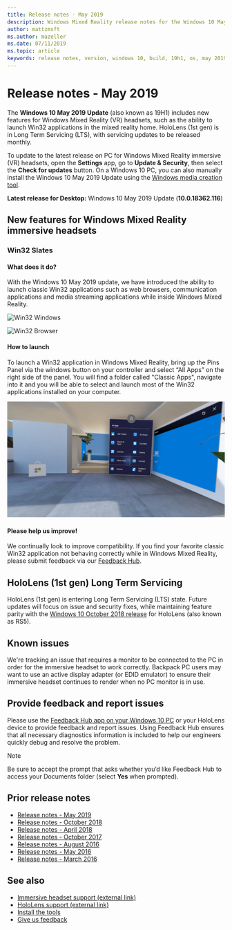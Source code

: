 ```yaml
---
title: Release notes - May 2019
description: Windows Mixed Reality release notes for the Windows 10 May 2019 Update (also known as 19H1).
author: mattzmsft
ms.author: mazeller
ms.date: 07/11/2019
ms.topic: article
keywords: release notes, version, windows 10, build, 19h1, os, may 2019
---
```




# Release notes - May 2019

The **Windows 10 May 2019 Update** (also known as 19H1) includes new features for Windows Mixed Reality (VR) headsets, such as the ability to launch Win32 applications in the mixed reality home. HoloLens (1st gen) is in Long Term Servicing (LTS), with servicing updates to be released monthly.

To update to the latest release on PC for Windows Mixed Reality immersive (VR) headsets, open the **Settings** app, go to **Update & Security**, then select the **Check for updates** button. On a Windows 10 PC, you can also manually install the Windows 10 May 2019 Update using the [Windows media creation tool](https://www.microsoft.com/software-download/windows10).

**Latest release for Desktop:** Windows 10 May 2019 Update (**10.0.18362.116**)<br>

## New features for Windows Mixed Reality immersive headsets

### Win32 Slates

#### What does it do? 
With the Windows 10 May 2019 update, we have introduced the ability to launch classic Win32 applications such as web browsers, communication applications and media streaming applications while inside Windows Mixed Reality. 

![Win32 Windows](images/mr-win32-slates-1.png)

![Win32 Browser](images/mr-win32-slates-2.png)

#### How to launch
To launch a Win32 application in Windows Mixed Reality, bring up the Pins Panel via the windows button on your controller and select “All Apps” on the right side of the panel.  You will find a folder called "Classic Apps", navigate into it and you will be able to select and launch most of the Win32 applications installed on your computer.

![Win32 Pin_Panel](images/mr-win32-slates-pinspanel.png)

#### Please help us improve!
We continually look to improve compatibility.  If you find your favorite classic Win32 application not behaving correctly while in Windows Mixed Reality, please submit feedback via our [Feedback Hub](https://support.microsoft.com//help/4021566/windows-10-send-feedback-to-microsoft-with-feedback-hub).

## HoloLens (1st gen) Long Term Servicing

HoloLens (1st gen) is entering Long Term Servicing (LTS) state. Future updates will focus on issue and security fixes, while maintaining feature parity with the [Windows 10 October 2018 release](release-notes-october-2018.md) for HoloLens (also known as RS5). 

## Known issues

We're tracking an issue that requires a monitor to be connected to the PC in order for the immersive headset to work correctly. Backpack PC users may want to use an active display adapter (or EDID emulator) to ensure their immersive headset continues to render when no PC monitor is in use. 

## Provide feedback and report issues

Please use the [Feedback Hub app on your Windows 10 PC](give-us-feedback.md) or your HoloLens device to provide feedback and report issues. Using Feedback Hub ensures that all necessary diagnostics information is included to help our engineers quickly debug and resolve the problem.

>[!NOTE]
>Be sure to accept the prompt that asks whether you’d like Feedback Hub to access your Documents folder (select **Yes** when prompted).

## Prior release notes

* [Release notes - May 2019](release-notes-may-2019.md)
* [Release notes - October 2018](release-notes-october-2018.md)
* [Release notes - April 2018](release-notes-april-2018.md)
* [Release notes - October 2017](release-notes-october-2017.md)
* [Release notes - August 2016](release-notes-august-2016.md)
* [Release notes - May 2016](release-notes-may-2016.md)
* [Release notes - March 2016](release-notes-march-2016.md)

## See also
* [Immersive headset support (external link)](https://docs.microsoft.com/windows/mixed-reality/enthusiast-guide/troubleshooting-windows-mixed-reality)
* [HoloLens support (external link)](https://support.microsoft.com/products/hololens)
* [Install the tools](install-the-tools.md)
* [Give us feedback](give-us-feedback.md)

